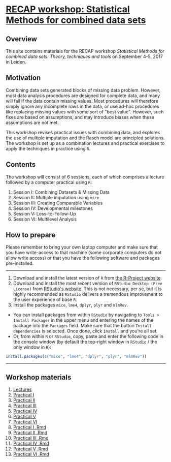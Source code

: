 <!-- README.md is generated from README.Rmd. Please edit that file -->
[RECAP workshop: Statistical Methods for combined data sets](https://stefvanbuuren.github.io/RECAPworkshop/)
============================================================================================================

Overview
--------

This site contains materials for the RECAP workshop *Statistical Methods for combined data sets: Theory, techniques and tools* on September 4-5, 2017 in Leiden.

Motivation
----------

Combining data sets generated blocks of missing data problem. However, most data analysis procedures are designed for complete data, and many will fail if the data contain missing values. Most procedures will therefore simply ignore any incomplete rows in the data, or use ad-hoc procedures like replacing missing values with some sort of "best value". However, such fixes are based on assumptions, and may introduce biases when these assumptions are not met.

This workshop revises practical issues with combining data, and explores the use of multiple imputation and the Rasch model are principled solutions. The workshop is set up as a combination lectures and practical exercises to apply the techniques in practice using `R`.

Contents
--------

The workshop will consist of 6 sessions, each of which comprises a lecture followed by a computer practical using `R`:

1.  Session I: Combining Datasets & Missing Data
2.  Session II: Multiple imputation using `mice`
3.  Session III: Creating Comparable Variables
4.  Session IV: Developmental milestones
5.  Session V: Loss-to-Follow-Up
6.  Session VI: Multilevel Analysis

How to prepare
--------------

Please remember to bring your own laptop computer and make sure that you have write-access to that machine (some corporate computers do not allow write access) or that you have the following software and packages pre-installed.

------------------------------------------------------------------------

1.  Download and install the latest version of `R` from [the R-Project website](https://cloud.r-project.org)
2.  Download and install the most recent version of `RStudio Desktop (Free License)` from [RStudio's website](https://www.rstudio.com/products/rstudio/download3/). This is not necessary, per se, but it is highly recommended as `RStudio` delivers a tremendous improvement to the user experience of base `R`.
3.  Install the packages `mice`, `lme4`, `dplyr`, `plyr` and `mlmRev`.

-   You can install packages from within `RStudio` by navigating to `Tools > Install Packages` in the upper menu and entering the names of the package into the `Packages` field. Make sure that the button `Install dependencies` is selected. Once done, click `Install` and you're all set.
-   Or, from within `R` or `RStudio`, copy, paste and enter the following code in the console window (by default the top-right window in `RStudio` / the only window in `R`):

``` r
install.packages(c("mice", "lme4", "dplyr", "plyr", "mlmRev"))
```

------------------------------------------------------------------------

Workshop materials
------------------

1.  [Lectures](Lectures/RECAPworkshopslides.pptx)
2.  [Practical I](Practicals/RECAP_Practical_I.html)
3.  [Practical II](Practicals/RECAP_Practical_II.html)
4.  [Practical III](Practicals/RECAP_Practical_III.html)
5.  [Practical IV](Practicals/RECAP_Practical_IV.html)
6.  [Practical V](Practicals/RECAP_Practical_V.html)
7.  [Practical VI](Practicals/RECAP_Practical_VI.html)
8.  [Practical I .Rmd](Practicals/RECAP_Practical_I.Rmd)
9.  [Practical II .Rmd](Practicals/RECAP_Practical_II.Rmd)
10. [Practical III .Rmd](Practicals/RECAP_Practical_III.Rmd)
11. [Practical IV .Rmd](Practicals/RECAP_Practical_IV.Rmd)
12. [Practical V .Rmd](Practicals/RECAP_Practical_V.Rmd)
13. [Practical VI .Rmd](Practicals/RECAP_Practical_VI.Rmd)
